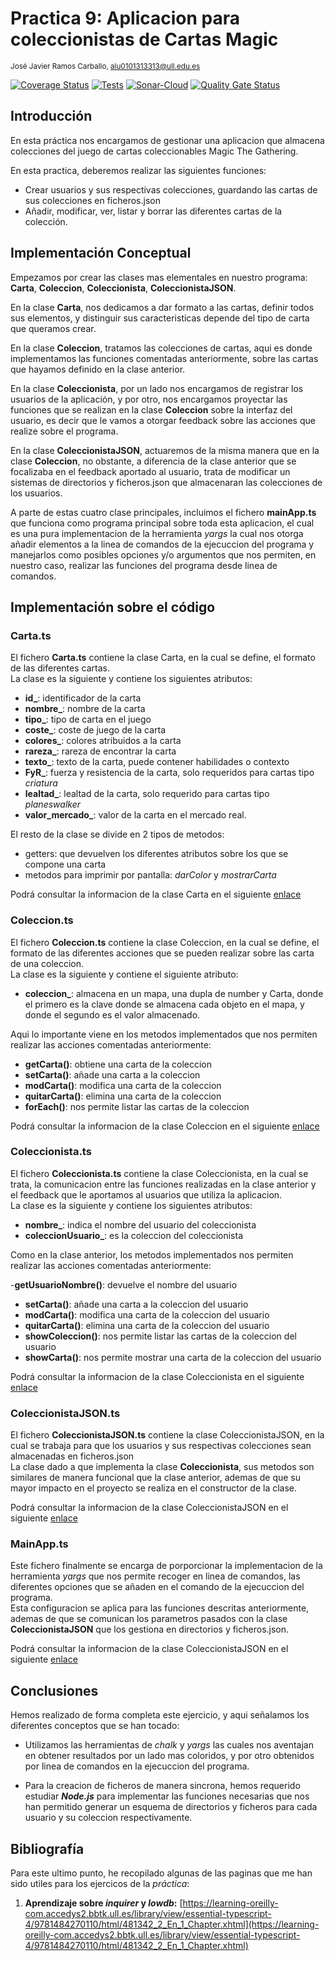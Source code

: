 
# Practica 9: Aplicacion para coleccionistas de Cartas Magic
<sup>José Javier Ramos Carballo, [alu0101313313@ull.edu.es](https://github.com/alu0101313313)  

[![Coverage Status](https://coveralls.io/repos/github/ULL-ESIT-INF-DSI-2324/ull-esit-inf-dsi-23-24-prct09-filesystem-magic-app-alu0101313313/badge.svg?branch=main)](https://coveralls.io/github/ULL-ESIT-INF-DSI-2324/ull-esit-inf-dsi-23-24-prct09-filesystem-magic-app-alu0101313313?branch=main)
[![Tests](https://github.com/ULL-ESIT-INF-DSI-2324/ull-esit-inf-dsi-23-24-prct09-filesystem-magic-app-alu0101313313/actions/workflows/node.js.yml/badge.svg)](https://github.com/ULL-ESIT-INF-DSI-2324/ull-esit-inf-dsi-23-24-prct09-filesystem-magic-app-alu0101313313/actions/workflows/node.js.yml)
[![Sonar-Cloud](https://github.com/ULL-ESIT-INF-DSI-2324/ull-esit-inf-dsi-23-24-prct09-filesystem-magic-app-alu0101313313/actions/workflows/sonarcloud.yml/badge.svg)](https://github.com/ULL-ESIT-INF-DSI-2324/ull-esit-inf-dsi-23-24-prct09-filesystem-magic-app-alu0101313313/actions/workflows/sonarcloud.yml)
[![Quality Gate Status](https://sonarcloud.io/api/project_badges/measure?project=ULL-ESIT-INF-DSI-2324_ull-esit-inf-dsi-23-24-prct09-filesystem-magic-app-alu0101313313&metric=alert_status)](https://sonarcloud.io/summary/new_code?id=ULL-ESIT-INF-DSI-2324_ull-esit-inf-dsi-23-24-prct09-filesystem-magic-app-alu0101313313)

## Introducción

En esta práctica nos encargamos de gestionar una aplicacion que almacena colecciones del juego de cartas coleccionables Magic The Gathering.

En esta practica, deberemos realizar las siguientes funciones:  

- Crear usuarios y sus respectivas colecciones, guardando las cartas de sus colecciones en ficheros.json
- Añadir, modificar, ver, listar y borrar las diferentes cartas de la colección.


## Implementación Conceptual

Empezamos por crear las clases mas elementales en nuestro programa: **Carta**, **Coleccion**, **Coleccionista**, **ColeccionistaJSON**.

En la clase **Carta**, nos dedicamos a dar formato a las cartas, definir todos sus elementos, y distinguir sus caracteristicas depende del tipo de carta que queramos crear.

En la clase **Coleccion**, tratamos las colecciones de cartas, aqui es donde implementamos las funciones comentadas anteriormente, sobre las cartas que hayamos definido en la clase anterior.  

En la clase **Coleccionista**, por un lado nos encargamos de registrar los usuarios de la aplicación, y por otro, nos encargamos proyectar las funciones que se realizan en la clase **Coleccion** sobre la interfaz del usuario, es decir que le vamos a otorgar feedback sobre las acciones que realize sobre el programa.  

En la clase **ColeccionistaJSON**, actuaremos de la misma manera que en la clase **Coleccion**, no obstante, a diferencia de la clase anterior que se focalizaba en el feedback aportado al usuario, trata de modificar un sistemas de directorios y ficheros.json que almacenaran las colecciones de los usuarios.

A parte de estas cuatro clase principales, incluimos el fichero **mainApp.ts** que funciona como programa principal sobre toda esta aplicacion, el cual es una pura implementacion de la herramienta _yargs_ la cual nos otorga añadir elementos a la linea de comandos de la ejecuccion del programa y manejarlos como posibles opciones y/o argumentos que nos permiten, en nuestro caso, realizar las funciones del programa desde linea de comandos.   

## Implementación sobre el código

### Carta.ts

El fichero **Carta.ts** contiene la clase Carta, en la cual se define, el formato de las diferentes cartas.  
La clase es la siguiente y contiene los siguientes atributos:  

- **id_**: identificador de la carta
- **nombre_**: nombre de la carta
- **tipo_**: tipo de carta en el juego
- **coste_**: coste de juego de la carta
- **colores_**: colores atribuidos a la carta
- **rareza_**: rareza de encontrar la carta 
- **texto_**: texto de la carta, puede contener habilidades o contexto
- **FyR_**: fuerza y resistencia de la carta, solo requeridos para cartas tipo _criatura_
- **lealtad_**: lealtad de la carta, solo requerido para cartas tipo _planeswalker_
- **valor_mercado_**: valor de la carta en el mercado real. 


El resto de la clase se divide en 2 tipos de metodos:

- getters: que devuelven los diferentes atributos sobre los que se compone una carta
- metodos para imprimir por pantalla: _darColor_ y _mostrarCarta_

Podrá consultar la informacion de la clase Carta en el siguiente [enlace](https://github.com/ULL-ESIT-INF-DSI-2324/ull-esit-inf-dsi-23-24-prct09-filesystem-magic-app-alu0101313313/blob/main/src/carta.ts)


### Coleccion.ts

El fichero **Coleccion.ts** contiene la clase Coleccion, en la cual se define, el formato de las diferentes acciones que se pueden realizar sobre las carta de una coleccion.    
La clase es la siguiente y contiene el siguiente atributo:  

- **coleccion_**: almacena en un mapa, una dupla de number y Carta, donde el primero es la clave donde se almacena cada objeto en el mapa, y donde el segundo es el valor almacenado.

Aqui lo importante viene en los metodos implementados que nos permiten realizar las acciones comentadas anteriormente:

- **getCarta()**: obtiene una carta de la coleccion
- **setCarta()**: añade una carta a la coleccion
- **modCarta()**: modifica una carta de la coleccion
- **quitarCarta()**: elimina una carta de la coleccion
- **forEach()**: nos permite listar las cartas de la coleccion

Podrá consultar la informacion de la clase Coleccion en el siguiente [enlace](https://github.com/ULL-ESIT-INF-DSI-2324/ull-esit-inf-dsi-23-24-prct09-filesystem-magic-app-alu0101313313/blob/main/src/coleccion.ts)

### Coleccionista.ts

El fichero **Coleccionista.ts** contiene la clase Coleccionista, en la cual se trata, la comunicacion entre las funciones realizadas en la clase anterior y el feedback que le aportamos al usuarios que utiliza la aplicacion.   
La clase es la siguiente y contiene los siguientes atributos:  

- **nombre_**: indica el nombre del usuario del coleccionista
- **coleccionUsuario_**: es la coleccion del coleccionista

Como en la clase anterior, los metodos implementados nos permiten realizar las acciones comentadas anteriormente:

-**getUsuarioNombre()**: devuelve el nombre del usuario
- **setCarta()**: añade una carta a la coleccion del usuario
- **modCarta()**: modifica una carta de la coleccion del usuario
- **quitarCarta()**: elimina una carta de la coleccion del usuario
- **showColeccion()**: nos permite listar las cartas de la coleccion del usuario
- **showCarta()**: nos permite mostrar una carta de la coleccion del usuario

Podrá consultar la informacion de la clase Coleccionista en el siguiente [enlace](https://github.com/ULL-ESIT-INF-DSI-2324/ull-esit-inf-dsi-23-24-prct09-filesystem-magic-app-alu0101313313/blob/main/src/coleccionista.ts)

### ColeccionistaJSON.ts

El fichero **ColeccionistaJSON.ts** contiene la clase ColeccionistaJSON, en la cual se trabaja para que los usuarios y sus respectivas colecciones sean almacenadas en ficheros.json      
La clase dado a que implementa la clase **Coleccionista**, sus metodos son similares de manera funcional que la clase anterior, ademas de que su mayor impacto en el proyecto se realiza en el constructor de la clase.

Podrá consultar la informacion de la clase ColeccionistaJSON en el siguiente [enlace](https://github.com/ULL-ESIT-INF-DSI-2324/ull-esit-inf-dsi-23-24-prct09-filesystem-magic-app-alu0101313313/blob/main/src/coleccionistaJSON.ts)  

### MainApp.ts

Este fichero finalmente se encarga de porporcionar la implementacion de la herramienta _yargs_ que nos permite recoger en linea de comandos, las diferentes opciones que se añaden en el comando de la ejecuccion del programa.  
Esta configuracion se aplica para las funciones descritas anteriormente, ademas de que se comunican los parametros pasados con la clase **ColeccionistaJSON** que los gestiona en directorios y ficheros.json.  

Podrá consultar la informacion de la clase ColeccionistaJSON en el siguiente [enlace](https://github.com/ULL-ESIT-INF-DSI-2324/ull-esit-inf-dsi-23-24-prct09-filesystem-magic-app-alu0101313313/blob/main/src/mainApp.ts)  

## Conclusiones

Hemos realizado de forma completa este ejercicio, y aqui señalamos los diferentes conceptos que se han tocado:

- Utilizamos las herramientas de _chalk_ y _yargs_ las cuales nos aventajan en obtener resultados por un lado mas coloridos, y por otro obtenidos por linea de comandos en la ejecuccion del programa.  

- Para la creacion de ficheros de manera sincrona, hemos requerido estudiar **_Node.js_** para implementar las funciones necesarias que nos han permitido generar un esquema de directorios y ficheros para cada usuario y su coleccion respectivamente.  

## Bibliografía

Para este ultimo punto, he recopilado algunas de las paginas que me han sido utiles para los ejercicos de la _práctica_:

1. **Aprendizaje sobre _inquirer_ y _lowdb_:** [https://learning-oreilly-com.accedys2.bbtk.ull.es/library/view/essential-typescript-4/9781484270110/html/481342_2_En_1_Chapter.xhtml](https://learning-oreilly-com.accedys2.bbtk.ull.es/library/view/essential-typescript-4/9781484270110/html/481342_2_En_1_Chapter.xhtml)
